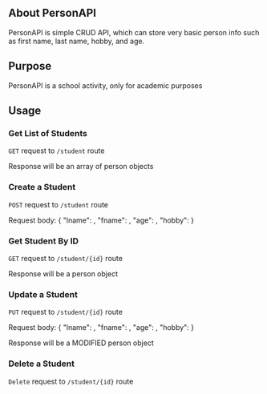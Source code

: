 ## About PersonAPI
PersonAPI is simple CRUD API, which can store very basic person info
such as first name, last name, hobby, and age.

## Purpose
PersonAPI is a school activity, only for academic purposes

## Usage 

### Get List of Students
`GET` request to `/student` route

Response will be an array of person objects

### Create a Student
`POST` request to `/student` route

Request body: 
{
  "lname": <string>,
  "fname": <string>,
  "age": <int>,
  "hobby": <string>
}

### Get Student By ID 
`GET` request to `/student/{id}` route

Response will be a person object


### Update a Student
`PUT` request to `/student/{id}` route

Request body: 
{
  "lname": <string>,
  "fname": <string>,
  "age": <int>,
  "hobby": <string>
}

Response will be a MODIFIED person object

### Delete a Student
`Delete` request to `/student/{id}` route

